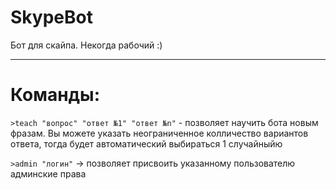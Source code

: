 SkypeBot
===
Бот для скайпа. Некогда рабочий :)

---
Команды:
===
`>teach "вопрос" "ответ №1" "ответ №n"` - позволяет научить бота новым фразам. Вы можете указать неограниченное колличество вариантов ответа, тогда будет автоматический выбираться 1 случайныйю

`>admin "логин"` -> позволяет присвоить указанному пользователю админские права
